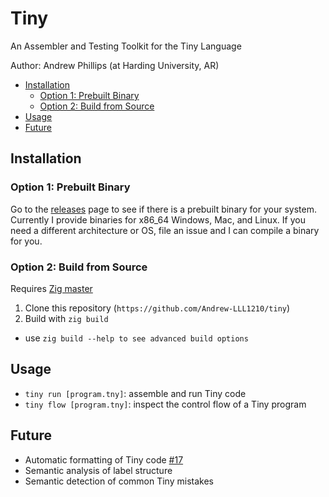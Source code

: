# Tiny <!-- omit in toc -->

An Assembler and Testing Toolkit for the Tiny Language

Author: Andrew Phillips (at Harding University, AR)

- [Installation](#installation)
  - [Option 1: Prebuilt Binary](#option-1-prebuilt-binary)
  - [Option 2: Build from Source](#option-2-build-from-source)
- [Usage](#usage)
- [Future](#future)


## Installation

### Option 1: Prebuilt Binary

Go to the [releases](https://github.com/Andrew-LLL1210/tiny/releases) page
to see if there is a prebuilt binary for your system. Currently I provide
binaries for x86_64 Windows, Mac, and Linux. If you need a different
architecture or OS, file an issue and I can compile a binary for you.

### Option 2: Build from Source

Requires [Zig master](https://github.com/ziglang/zig)

1. Clone this repository (`https://github.com/Andrew-LLL1210/tiny`)
2. Build with `zig build`
  - use `zig build --help to see advanced build options`

## Usage

- `tiny run [program.tny]`: assemble and run Tiny code
- `tiny flow [program.tny]`: inspect the control flow of a Tiny program

## Future

- Automatic formatting of Tiny code [#17](https://github.com/Andrew-LLL1210/tiny/issues/17)
- Semantic analysis of label structure
- Semantic detection of common Tiny mistakes
